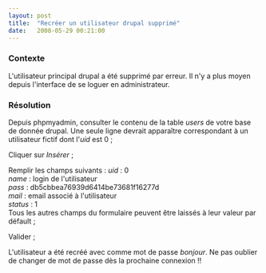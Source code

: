 ```yaml
---
layout: post
title:  "Recréer un utilisateur drupal supprimé"
date:   2008-05-29 00:21:00
---
```

### Contexte

L'utilisateur principal drupal a été supprimé par erreur. Il n'y a plus
moyen depuis l'interface de se loguer en administrateur.

### Résolution

Depuis phpmyadmin, consulter le contenu de la table *users* de votre
base de donnée drupal. Une seule ligne devrait apparaître correspondant
à un utilisateur fictif dont l'*uid* est 0 ;

Cliquer sur *Insérer* ;

Remplir les champs suivants :
 *uid* : 0\
 *name* : login de l'utilisateur\
 *pass* : db5cbbea76939d6414be73681f16277d\
 *mail* : email associé à l'utilisateur\
 *status* : 1\
 Tous les autres champs du formulaire peuvent être laissés à leur valeur
par défault ;

Valider ;

L'utilisateur a été recréé avec comme mot de passe *bonjour*. Ne pas
oublier de changer de mot de passe dès la prochaine connexion !!

